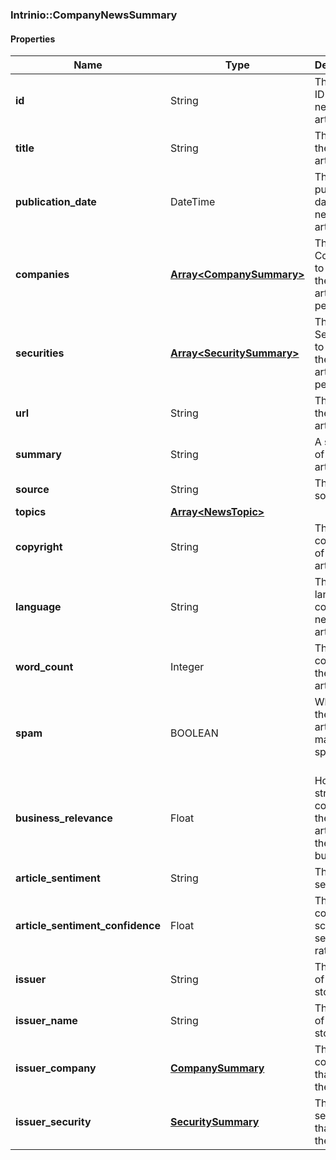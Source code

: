 

[//]: # (CLASS:Intrinio::CompanyNewsSummary)

[//]: # (KIND:object)

### Intrinio::CompanyNewsSummary

#### Properties

[//]: # (START_DEFINITION)

Name | Type | Description
------------ | ------------- | -------------
**id** | String | The Intrinio ID for the news article &nbsp;
**title** | String | The title of the news article &nbsp;
**publication_date** | DateTime | The publication date of the news article &nbsp;
**companies** | [**Array&lt;CompanySummary&gt;**](CompanySummary.md) | The Companies to which the new article pertains &nbsp;
**securities** | [**Array&lt;SecuritySummary&gt;**](SecuritySummary.md) | The Securities to which the new article pertains &nbsp;
**url** | String | The url of the news article &nbsp;
**summary** | String | A summary of the news article &nbsp;
**source** | String | The news source. &nbsp;
**topics** | [**Array&lt;NewsTopic&gt;**](NewsTopic.md) |  &nbsp;
**copyright** | String | The copyright of the news article &nbsp;
**language** | String | The language code of the news article &nbsp;
**word_count** | Integer | The word count of the news article &nbsp;
**spam** | BOOLEAN | Whether the news article is marked as spam or not &nbsp;
**business_relevance** | Float | How strongly correlated the news article is to the business &nbsp;
**article_sentiment** | String | The news sentiment. &nbsp;
**article_sentiment_confidence** | Float | The confidence score of the sentiment rating &nbsp;
**issuer** | String | The issuer of the story. &nbsp;
**issuer_name** | String | The issuer of the story. &nbsp;
**issuer_company** | [**CompanySummary**](CompanySummary.md) | The company that issued the story. &nbsp;
**issuer_security** | [**SecuritySummary**](SecuritySummary.md) | The security that issued the story. &nbsp;

[//]: # (END_DEFINITION)


[//]: # (CONTAINED_CLASS:Intrinio::CompanySummary)


[//]: # (CONTAINED_CLASS:Intrinio::SecuritySummary)


[//]: # (CONTAINED_CLASS:Intrinio::NewsTopic)


[//]: # (CONTAINED_CLASS:Intrinio::CompanySummary)


[//]: # (CONTAINED_CLASS:Intrinio::SecuritySummary)



